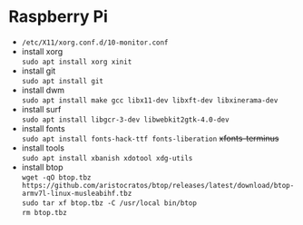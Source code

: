 # Raspberry Pi

- `/etc/X11/xorg.conf.d/10-monitor.conf`
- install xorg  
`sudo apt install xorg xinit`
- install git  
`sudo apt install git`
- install dwm  
`sudo apt install make gcc libx11-dev libxft-dev libxinerama-dev`
- install surf  
`sudo apt install libgcr-3-dev libwebkit2gtk-4.0-dev`
- install fonts  
`sudo apt install fonts-hack-ttf fonts-liberation` ~~xfonts-terminus~~
- install tools  
`sudo apt install xbanish xdotool xdg-utils`
- install btop  
`wget -qO btop.tbz https://github.com/aristocratos/btop/releases/latest/download/btop-armv7l-linux-musleabihf.tbz`  
`sudo tar xf btop.tbz -C /usr/local bin/btop`  
`rm btop.tbz`
